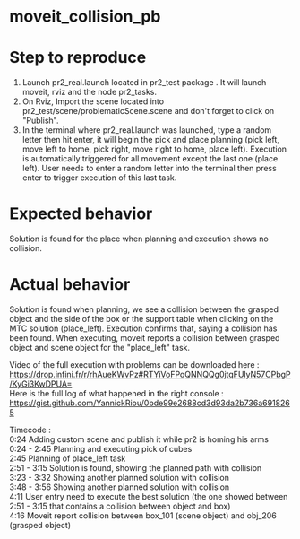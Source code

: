 # moveit_collision_pb

# Step to reproduce 

1. Launch pr2_real.launch located in pr2_test package . It will launch moveit, rviz and the node pr2_tasks.
2. On Rviz, Import the scene located into pr2_test/scene/problematicScene.scene and don't forget to click on "Publish".
3. In the terminal where pr2_real.launch was launched, type a random letter then hit enter, it will begin the pick and place planning (pick left, move left to home, pick right, move right to home, place left). Execution is automatically triggered for all movement except the last one (place left). User needs to enter a random letter into the terminal then press enter to trigger execution of this last task.
 

# Expected behavior

Solution is found for the place when planning and execution shows no collision.

# Actual behavior

Solution is found when planning, we see a collision between the grasped object and the side of the box or the support table when clicking on the MTC solution (place_left). Execution confirms that, saying a collision has been found. 
When executing, moveit reports a collision between grasped object and scene object for the "place_left" task.

Video of the full execution with problems can be downloaded here : https://drop.infini.fr/r/rhAueKWvPz#RTYiVoFPqQNNQQg0jtqFUlyN57CPbgP/KyGi3KwDPUA=  
Here is the full log of what happened in the right console : https://gist.github.com/YannickRiou/0bde99e2688cd3d93da2b736a6918265

Timecode :  
0:24 Adding custom scene and publish it while pr2 is homing his arms  
0:24 - 2:45 Planning and executing pick of cubes  
2:45 Planning of place_left task   
2:51 - 3:15 Solution is found, showing the planned path with collision  
3:23 - 3:32 Showing another planned solution with collision  
3:48 - 3:56 Showing another planned solution with collision  
4:11 User entry need to execute the best solution (the one showed between 2:51 - 3:15 that contains a collision between object and box)  
4:16 Moveit report collision between box_101 (scene object) and obj_206 (grasped object)  
